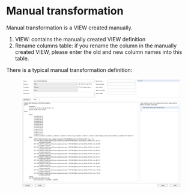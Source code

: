# Manual transformation

Manual transformation is a VIEW created manually.&#x20;

1. VIEW: contains the manually created VIEW definition&#x20;
2. Rename columns table: if you rename the column in the manually created VIEW, please enter the old and new column names into this table.

There is a typical manual transformation definition:

<figure><img src="../../.gitbook/assets/image (12).png" alt=""><figcaption></figcaption></figure>
